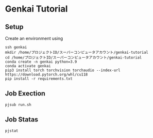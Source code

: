 # Genkai Tutorial

## Setup
Create an environment using
```
ssh genkai
mkdir /home/プロジェクトID/スーパーコンピュータアカウント/genkai-tutorial
cd /home/プロジェクトID/スーパーコンピュータアカウント/genkai-tutorial
conda create -n genkai python=3.9
conda activate genkai
pip3 install torch torchvision torchaudio --index-url https://download.pytorch.org/whl/cu118
pip install -r requirements.txt
```
## Job Exection
```
pjsub run.sh
```
## Job Statas
```
pjstat
```
